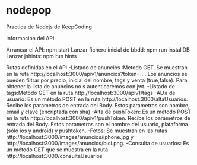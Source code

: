 # nodepop
Practica de Nodejs de KeepCoding

Informacion del API.

Arrancar el API: npm start
Lanzar fichero inicial de bbdd: npm run installDB
Lanzar jshints: npm run hints

Rutas definidas en el API
-Listado de anuncios :Metodo GET. Se muestran en la ruta http://localhost:3000/apiv1/anuncios?token=.....Los anuncios se pueden filtrar
por precio, inicial del nombre, tags y venta (true,false). Para obtener la lista de anuncios no s autenticaremos con jwt.
-Listado de tags:Metodo GET en la ruta http://localhost:3000/apiv1/tags
-ALta de usuario: Es un método POST en la ruta http://localhost:3000/altaUsuarios. Recibe los parametros de entrada del Body. 
Estos parametros son nombre, email y clave (encriptada con sha)
-Alta de pushToken: Es un método POST en la ruta http://localhost:3000/apiv1/pushToken. Recibe los parametros de entrada del Body. 
Estos parametros son el nombre del usuario, plataforma (sólo ios y android) y pushtoken.
-Fotos: Se muestran en las rutas http://localhost:3000/images/anuncios/iphone.jpg y http://localhost:3000/images/anuncios/bici.png.
-Consulta de usuarios: Es un método GET que se muestra en la ruta http://localhost:3000/consultaUsuarios

